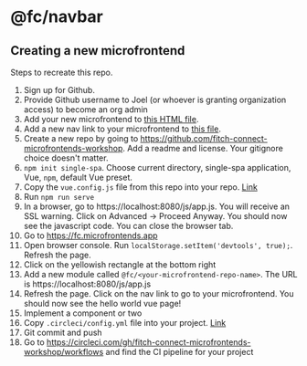# @fc/navbar

## Creating a new microfrontend

Steps to recreate this repo.

1. Sign up for Github.
1. Provide Github username to Joel (or whoever is granting organization access) to become an org admin
1. Add your new microfrontend to [this HTML file](https://github.com/fitch-connect-microfrontends-workshop/root-config/blob/e26ffdd4d7380b2a23d3317f291879640b821d1f/src/index.ejs#L70).
1. Add a new nav link to your microfrontend to [this file]().
1. Create a new repo by going to https://github.com/fitch-connect-microfrontends-workshop. Add a readme and license. Your gitignore choice doesn't matter.
1. `npm init single-spa`. Choose current directory, single-spa application, Vue, `npm`, default Vue preset.
1. Copy the `vue.config.js` file from this repo into your repo. [Link](/vue.config.js)
1. Run `npm run serve`
1. In a browser, go to https://localhost:8080/js/app.js. You will receive an SSL warning. Click on Advanced -> Proceed Anyway. You should now see the javascript code. You can close the browser tab.
1. Go to https://fc.microfrontends.app
1. Open browser console. Run `localStorage.setItem('devtools', true);`. Refresh the page.
1. Click on the yellowish rectangle at the bottom right
1. Add a new module called `@fc/<your-microfrontend-repo-name>`. The URL is https://localhost:8080/js/app.js
1. Refresh the page. Click on the nav link to go to your microfrontend. You should now see the hello world vue page!
1. Implement a component or two
1. Copy `.circleci/config.yml` file into your project. [Link](/.circleci/config.yml)
1. Git commit and push
1. Go to https://circleci.com/gh/fitch-connect-microfrontends-workshop/workflows and find the CI pipeline for your project